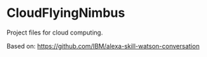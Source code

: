 # CloudFlyingNimbus
Project files for cloud computing.

Based on: https://github.com/IBM/alexa-skill-watson-conversation

